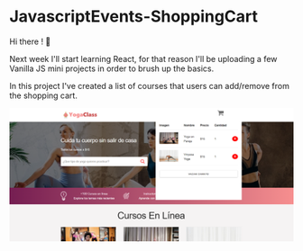 # JavascriptEvents-ShoppingCart
Hi there ! 	:star_struck:

Next week I'll start learning React, for that reason I'll be uploading a few Vanilla JS mini projects in order to brush up the basics.

In this project I've created a list of courses that users can add/remove from the shopping cart.

![Website look](/img/Portada.png)
